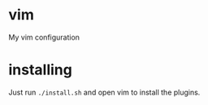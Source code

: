 # vim
My vim configuration

# installing
Just run `./install.sh` and open vim to install the plugins.
